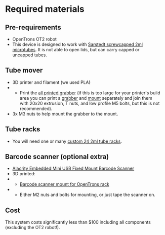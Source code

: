 # Required materials

## Pre-requirements
- OpenTrons OT2 robot
- This device is designed to work with [Sarstedt screwcapped 2ml microtubes](https://www.fishersci.com/shop/products/2ml-sc-mtube-cbs-gwb-st-cs1000/50809242). It is not able to open lids, but can carry capped or uncapped tubes.

## Tube mover
- 3D printer and filament (we used PLA)
- - Print the [all printed grabber](https://github.com/theosanderson/TubeCheckout/blob/master/SCAD/all_printed_grabber.stl) (if this is too large for your printer's build area you can print a [grabber](https://github.com/theosanderson/TubeCheckout/blob/master/SCAD/ot_grabber_big.stl) and [mount](https://github.com/theosanderson/TubeCheckout/blob/master/SCAD/mount_2020_as_pipette.stl) separately and join them with 20x20 extrusion, T nuts, and low profile M5 bolts, but this is not recommended).
- 3x M3 nuts to help mount the grabber to the mount.

## Tube racks
- You will need one or many [custom 24 2ml tube racks](bla).

## Barcode scanner (optional extra)
- [Alacrity Embedded Mini USB Fixed Mount Barcode Scanner](https://www.amazon.co.uk/gp/product/B07CXXVLSD/ref=ppx_yo_dt_b_asin_title_o05_s00?ie=UTF8&psc=1)
- 3D printed:
- - [Barcode scanner mount for OpenTrons rack](https://github.com/theosanderson/TubeCheckout/blob/master/SCAD/barcode_plate.stl)
- - Either M2 nuts and bolts for mounting, or just tape the scanner on.


## Cost
This system costs significantly less than $100 including all components (excluding the OT2 robot!).
